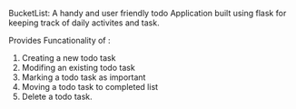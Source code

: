 BucketList: A handy and user friendly todo Application built using flask for keeping track of daily activites and task.

Provides Funcationality of :
  1) Creating a new todo task
  2) Modifing an existing todo task
  3) Marking a todo task as important
  4) Moving a todo task to completed list
  5) Delete a todo task.
 
